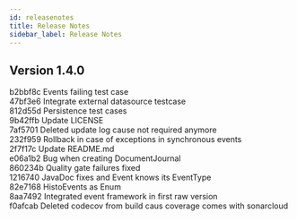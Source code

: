 ```yaml
---
id: releasenotes
title: Release Notes
sidebar_label: Release Notes
---
```


## Version 1.4.0
b2bbf8c Events failing test case</br>
47bf3e6 Integrate external datasource testcase</br>
812d55d Persistence test cases</br>
9b42ffb Update LICENSE</br>
7af5701 Deleted update log cause not required anymore</br>
232f959 Rollback in case of exceptions in synchronous events</br>
2f7f17c Update README.md</br>
e06a1b2 Bug when creating DocumentJournal</br>
860234b Quality gate failures fixed</br>
1216740 JavaDoc fixes and Event knows its EventType</br>
82e7168 HistoEvents as Enum</br>
8aa7492 Integrated event framework in first raw version</br>
f0afcab Deleted codecov from build caus coverage comes with sonarcloud</br>
